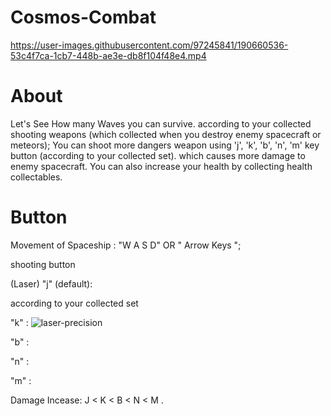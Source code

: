 # Cosmos-Combat


https://user-images.githubusercontent.com/97245841/190660536-53c4f7ca-1cb7-448b-ae3e-db8f104f48e4.mp4


# About

Let's See How many Waves you can survive. according to your collected shooting weapons (which collected when you destroy enemy spacecraft or meteors); You can shoot more dangers weapon using 'j', 'k', 'b', 'n', 'm' key button (according to your collected set). which causes more damage to enemy spacecraft. You can also increase your health by collecting health collectables.

# Button 

Movement of Spaceship : "W A S D" OR " Arrow Keys ";
 
shooting button

(Laser)
"j" (default): 

according to your collected set

"k" : ![laser-precision](https://user-images.githubusercontent.com/97245841/190842244-e4900f46-0bbc-4cf0-8171-35545c7bff65.png)

"b" :

"n" :

"m" : 

Damage Incease: J < K < B < N < M .

